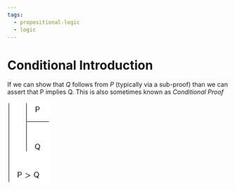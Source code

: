 ```yaml
---
tags:
  - propositional-logic
  - logic
---
```


# Conditional Introduction

If we can show that $Q$ follows from $P$ (typically via a sub-proof) than we can
assert that P implies Q. This is also sometimes known as _Conditional Proof_

![](static/cond-intro.png)
